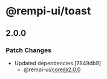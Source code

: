 # @rempi-ui/toast

## 2.0.0

### Patch Changes

- Updated dependencies [7849db9]
  - @rempi-ui/core@2.0.0
